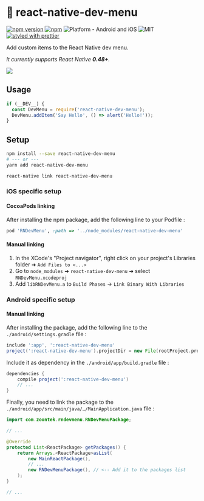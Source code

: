 # 📳 react-native-dev-menu

[![npm version](https://badge.fury.io/js/react-native-dev-menu.svg)](https://badge.fury.io/js/react-native-dev-menu)
[![npm](https://img.shields.io/npm/dt/react-native-dev-menu.svg)](https://www.npmjs.org/package/react-native-dev-menu)
![Platform - Android and iOS](https://img.shields.io/badge/platform-Android%20%7C%20iOS-yellow.svg)
![MIT](https://img.shields.io/dub/l/vibe-d.svg)
[![styled with prettier](https://img.shields.io/badge/styled_with-prettier-ff69b4.svg)](https://github.com/prettier/prettier)

Add custom items to the React Native dev menu.

_It currently supports React Native **0.48+**._

![](https://github.com/zoontek/react-native-dev-menu/blob/master/docs/screenshots.png?raw=true)

## Usage

```js
if (__DEV__) {
  const DevMenu = require('react-native-dev-menu');
  DevMenu.addItem('Say Hello', () => alert('Hello!'));
}
```

## Setup

```sh
npm install --save react-native-dev-menu
# --- or ---
yarn add react-native-dev-menu
```

```sh
react-native link react-native-dev-menu
```

### iOS specific setup

#### CocoaPods linking

After installing the npm package, add the following line to your Podfile :

```ruby
pod 'RNDevMenu', :path => '../node_modules/react-native-dev-menu'
```

#### Manual linking

1. In the XCode's "Project navigator", right click on your project's Libraries folder ➜ `Add Files to <...>`
2. Go to `node_modules` ➜ `react-native-dev-menu` ➜ select `RNDevMenu.xcodeproj`
3. Add `libRNDevMenu.a` to `Build Phases` -> `Link Binary With Libraries`

### Android specific setup

#### Manual linking

After installing the package, add the following line to the `./android/settings.gradle` file :

```gradle
include ':app', ':react-native-dev-menu'
project(':react-native-dev-menu').projectDir = new File(rootProject.projectDir, '../node_modules/react-native-dev-menu/android')
```

Include it as dependency in the `./android/app/build.gradle` file :

```gradle
dependencies {
    compile project(':react-native-dev-menu')
    // ...
}
```

Finally, you need to link the package to the `./android/app/src/main/java/…/MainApplication.java` file :

```java
import com.zoontek.rndevmenu.RNDevMenuPackage;

// ...

@Override
protected List<ReactPackage> getPackages() {
    return Arrays.<ReactPackage>asList(
        new MainReactPackage(),
        // ...
        new RNDevMenuPackage(), // <-- Add it to the packages list
    );
}

// ...
```
